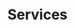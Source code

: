 ---
title: "Services"
meta_title: "Services"
description: "this is meta description"
draft: false

services:
  - title: "Technology Consulting Services"
    image: "/images/services/tech.webp"
    content: "Our technology consulting services are designed to help you align your IT strategy with your business goals. Our team of experienced consultants will work closely with you to understand your unique challenges and provide tailored recommendations to optimize your technology infrastructure. We stay up-to-date with the latest industry trends and best practices to ensure you stay ahead of the competition."
    bulletpoints:
      - "Align your technology strategy with your business objectives."
      - "Optimize your IT infrastructure for enhanced performance."
      - "Stay ahead of the competition with insights into emerging trends."
    blurb:
      title: "Empowering Your Business Through Strategic Technology Guidance"
      text: "Forward-thinking technology consulting services, designed to propel you to the forefront of your industry."
    button:
      enable: true
      label: "More ..."
      link: "/services/tech-consulting"

  - title: "Custom Web Application Development"
    image: "/images/services/web.webp"
    content: "We specialize in developing custom web applications that are tailored to your specific business requirements. Our team of skilled developers combines their expertise with the latest web technologies and frameworks to create scalable, secure, and user-friendly applications. We follow a collaborative development process that ensures your application meets your exact needs and exceeds your expectations."
    bulletpoints:
      - "Tailored web applications that meet your unique business needs."
      - "Scalable, secure, and user-friendly solutions."
      - "Collaborative development process for optimal results."
    blurb:
      title: "Transforming Your Vision into Cutting-Edge Web Solutions"
      text: "Bring your ideas to life with our innovative custom web application development, crafted to elevate your online presence."
    button:
      enable: true
      label: "More ..."
      link: "/services/web-development"

  - title: "Bespoke Artificial Intelligence Solutions"
    image: "/images/services/ai.webp"
    content: "Our bespoke artificial intelligence solutions are designed to help you harness the power of AI to drive innovation and efficiency within your organization. We work closely with you to understand your specific requirements and develop custom algorithms and models that integrate seamlessly with your existing systems. Our AI experts will guide you through the process and ensure that you leverage cutting-edge AI technologies to automate processes, gain valuable insights, and enhance decision-making."
    bulletpoints:
      - "Custom AI algorithms and models tailored to your needs."
      - "Seamless integration with your existing systems."
      - "Leverage AI to automate processes, gain insights, and improve decision-making."
    blurb:
      title: "Harnessing the Power of AI to Revolutionize Your Business"
      text: "Embrace the future of intelligent automation with our bespoke AI solutions, tailored to uncover valuable insights, and drive unparalleled growth."
    button:
      enable: true
      label: "More ..."
      link: "/services/artificial-intelligence"
---